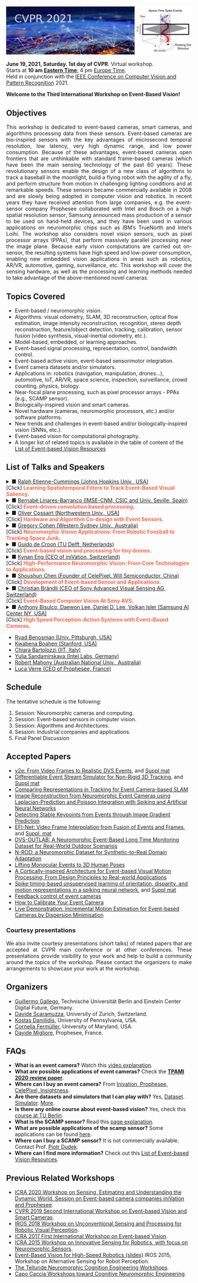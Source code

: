 ![imagen](images/CVPRW2021-banner.jpg)

**June 19, 2021, Saturday. 1st day of CVPR**. Virtual workshop.  
Starts at **10 am [Eastern Time](https://time.is/ET)**;  4 pm [Europe Time](https://time.is/CET).  
Held in conjunction with the [IEEE Conference on Computer Vision and Pattern Recognition](http://cvpr2021.thecvf.com/) 2021.

**Welcome to the Third International Workshop on Event-Based Vision!**  

## Objectives

<div style="text-align: justify">
This workshop is dedicated to event-based cameras, smart cameras, and algorithms processing data from these sensors. Event-based cameras are bio-inspired sensors with the key advantages of microsecond temporal resolution, low latency, very high dynamic range, and low power consumption. Because of these advantages, event-based cameras open frontiers that are unthinkable with standard frame-based cameras (which have been the main sensing technology of the past 60 years). These revolutionary sensors enable the design of a new class of algorithms to track a baseball in the moonlight, build a flying robot with the agility of a fly, and perform structure from motion in challenging lighting conditions and at remarkable speeds. These sensors became commercially available in 2008 and are slowly being adopted in computer vision and robotics. In recent years they have received attention from large companies, e.g. the event-sensor company Prophesee collaborated with Intel and Bosch on a high spatial resolution sensor, Samsung announced mass production of a sensor to be used on hand-held devices, and they have been used in various applications on neuromorphic chips such as IBM’s TrueNorth and Intel’s Loihi. The workshop also considers novel vision sensors, such as pixel processor arrays (PPAs), that perform massively parallel processing near the image plane. Because early vision computations are carried out on-sensor, the resulting systems have high speed and low-power consumption, enabling new embedded vision applications in areas such as robotics, AR/VR, automotive, gaming, surveillance, etc. This workshop will cover the sensing hardware, as well as the processing and learning methods needed to take advantage of the above-mentioned novel cameras.
</div>

## Topics Covered
- Event-based / neuromorphic vision.
- Algorithms: visual odometry, SLAM, 3D reconstruction, optical flow estimation, image intensity reconstruction, recognition, stereo depth reconstruction, feature/object detection, tracking, calibration, sensor fusion (video synthesis, visual-inertial odometry, etc.).
- Model-based, embedded, or learning approaches.
- Event-based signal processing, representation, control, bandwidth control.
- Event-based active vision, event-based sensorimotor integration.
- Event camera datasets and/or simulators.
- Applications in: robotics (navigation, manipulation, drones...), automotive, IoT, AR/VR, space science, inspection, surveillance, crowd counting, physics, biology.
- Near-focal plane processing, such as pixel processor arrays - PPAs (e.g., SCAMP sensor).
- Biologically-inspired vision and smart cameras.
- Novel hardware (cameras, neuromorphic processors, etc.) and/or software platforms.
- New trends and challenges in event-based and/or biologically-inspired vision (SNNs, etc.).
- Event-based vision for computational photography.
- A longer list of related topics is available in the table of content of the [List of Event-based Vision Resources](https://github.com/uzh-rpg/event-based_vision_resources) 

<!-- ## Invited Speakers  
TBA
-->

## List of Talks and Speakers
<details>
<summary>
&#9632; <a href="https://engineering.jhu.edu/csms/team/rec/">Ralph Etienne-Cummings (Johns Hopkins Univ., USA)</a><br>
[Click] <span style="color:tomato;"><b>Learning Spatiotemporal Filters to Track Event-Based Visual Saliency</b></span>.
</summary>
<p>
<b>Abstract</b>: Uncovering the nuances behind visual saliency, or the tendency to gaze in a particular direction or toward a specific object, is critical in understanding what and why the human mind focuses on specific features in a field of vision. There are a wide variety of applications in which saliency would provide significant steps forward, such as: tele-tourism, high-accuracy drone cameras, live-data analysis for traffic, and criminal investigations. More specifically, visual saliency in the form of event-based information is particularly attractive because event-based data encodes information in a more compressed and power efficient manner. In this workshop, we discuss an unsupervised learning scheme to learn spatiotemporal filters that can identify and track salient features in an event-based data stream. We show how decision trees and threshold tracking can learn interesting features that are not easily discernable by the human eye, and further compare our findings to a ground-truth human-based saliency experiment with event-based data. We compare hand-crafted versus learned filters with that of the ground-truth human-based data and stress the need for the first event-based visual saliency ground-truth dataset.</p> 

<p><b>Biography</b>: Ralph Etienne-Cummings, an IEEE Fellow, received his B. Sc. in physics, 1988, from Lincoln University, Pennsylvania.  He completed his M.S.E.E ('91). and Ph.D. ('94) in electrical engineering at the University of Pennsylvania.  Currently, Dr. Etienne-Cummings is a Professor and previous (7/2014 – 7/2020) Chairman of Department of Electrical and Computer Engineering at Johns Hopkins University (JHU).  He was the founding Director of the Institute of Neuromorphic Engineering. He has served as Chairman of various IEEE Circuits and Systems (CAS) Technical Committees and was elected as a member of CAS Board of Governors.  He also serves on numerous editorial boards and was recently appointed Deputy Editor in Chief for the IEEE Transactions on Biomedical Circuits and Systems.  He is the recipient of the NSF’s Career and Office of Naval Research Young Investigator Program Awards, among many other recognitions.  He was a Visiting African Fellow at U. Cape Town, Fulbright Fellowship Grantee, Eminent Visiting Scholar at U. Western Sydney and has also won numerous publication awards, most recently the 2012 Most Outstanding Paper of the IEEE Transaction on Neural Systems and Rehabilitation Engineering.  He was also recognized as a "ScienceMaker", an African American history archive and for the "Indispensable Roles of African Americans at JHU" exhibit. He has published over 250 peer reviewed article, 11 books/chapters and holds 20 patents/applications on his work.
</p>
</details>
<details>
<summary>
&#9632; <a href="http://www2.imse-cnm.csic.es/~bernabe/">Bernabé Linares-Barranco (IMSE-CNM, CSIC and Univ. Seville, Spain)</a><br>
[Click] <span style="color:tomato;"><b>Event-driven convolution based processing</b></span>.
</summary>
<p>
<b>Abstract</b>: We will review some of the event-driven hardware developments in which our lab has been involved, covering from sensitive-DVS to event-driven convolutions on dedicated ASICs, FPGAs, and the SpiNNaker platform, with applications in object recognition or stereo vision. We will show how to train event-driven convnets to minimize the number of required spikes, reducing energy consumption for the same recognition tasks. Additionally, we will present some results on a type of spike-timing-dependent-plasticity, which uses only binary weights combined with stochasticity, and which results in hardware that requires less hardware and energy resources for the same accuracy.</p>

<p><b>Biography</b>: Bernabé Linares-Barranco received a first Ph.D. degree in high-frequency OTA-C oscillator design in June 1990 from the University of Seville, Spain, and a second Ph.D deegree in analog neural network design in December 1991 from Texas A&M University, College-Station, USA.
Since June 1991, he has been a Tenured Scientist at the "Instituto de Microelectrónica deSevilla". From September 1996 to August 1997, he was on sabbatical stay at the Department of Electrical and Computer Engineering of the Johns Hopkins University. During Spring 2002 he was Visiting Associate Professor at the Electrical Engineering Department of Texas A&M University, College-Station, USA. In January 2003 he was promoted to Tenured Researcher, and in January 2004 to Full Professor. Since February 2018, he is the Director of the "Insitituto de Microelectrónica de Sevilla".</p>

<p>He has been involved with circuit design for telecommunication circuits, VLSI emulators of biological neurons, VLSI neural based pattern recognition systems, hearing aids, precision circuit design for instrumentation equipment, VLSI transistor mismatch parameters characterization, and over the past 20 years has been deeply involved with neuromorphic spiking circuits and systems, with strong emphasis on vision and exploiting nanoscale memristive devices for learning. He is co-founder of two start-ups, Prophesee SA (www.prophesee.ai) and GrAI-Matter-Labs SAS (www.graimatterlabs.ai), both on neuromorphic hardware. He has been Associate Editor of the IEEE Transactions on Circuits and Systems Part II, IEEE Transactions on Neural Networks, and "Frontiers in Neuromorphic Engineering". Since Jan. 2021 he is Chief Editor of "Frontiers in Neuromorphic Engineering". He is an IEEE Fellow since January 2010. He is listed among the Standford top 2% most world-wide cited scientist in Electrical and Electronic Engineering (top 0.62%).
</p>
</details>
<details>
<summary>
&#9632; <a href="https://compphotolab.northwestern.edu/">Oliver Cossairt (Northwestern Univ., USA)</a><br>
[Click] <span style="color:tomato;"><b>Hardware and Algorithm Co-design with Event Sensors</b></span>.
</summary>
<p>
<b>Abstract</b>: In this talk I will provide an overview of our research developing hardware/software co-designs with event sensors, focusing on methods to fuse together information acquired from multiple sensing modalities for task-specific processing such as image reconstruction, object detection, and tracking. I will discuss three main thrusts of research, 1) extracting 3D information from event data using structured light, and inverse rendering, 2), fusing event sensor data together with conventional frame-based camera images, and 3) a feedback-driven, chip-host architecture built for lightweight on-camera processing equipped with novel data compression algorithms for high-bandwidth, task-specific chip/host communication. Finally, I will wrap up by briefly discussing our current work in-progress developing spiking-based neural network (SNN) algorithms to leverage similar co-design principles.</p>

<p><b>Biography</b>: Oliver Cossairt is Associate Professor in the Computer Science (CS) and Electrical and Computer Engineering (ECE) departments at Northwestern University. Prof. Cossairt is director of the Computational Photography Laboratory (CPL) at Northwestern University (compphotolab.northwestern.edu), whose research consists of a diverse portfolio, ranging in topics from optics/photonics, computer graphics, computer vision, machine learning and image processing. The general goal of CPL is to develop imaging hardware and algorithms that can be applied across a broad range of physical scales, from nanometer to astronomical. This includes active projects on 3D nano-tomography, computational microscopy , cultural heritage imaging analysis of paintings, structured light and ToF 3D-scanning of macroscopic scenes, de-scattering through fog for remote sensing, and coded aperture imaging for astronomy. Prof. Cossairt has garnered funding from numerous corporate sponsorships (Google, Rambus, Samsung, Omron, Oculus/Facebook, Zoloz/Alibaba) and federal funding agencies (ONR, NIH, DOE, DARPA, IARPA, NSF CAREER Award).
</p>
</details>
<details>
<summary>
&#9632; <a href="https://www.westernsydney.edu.au/marcs/our_team/researchers/gregory_cohen">Gregory Cohen (Western Sydney Univ., Australia)</a><br>
[Click] <span style="color:tomato;"><b>Neuromorphic Vision Applications: From Robotic Foosball to Tracking Space Junk</b></span>.
</summary>
<p>
<b>Abstract</b>: Neuromorphic event-based cameras offer a different way to approach visual imaging tasks and really excel at problems in which they can leverage the unique way that the hardware works. This talk will introduce a range of applications for neuromorphic cameras ranging from tracking space junk and satellites to their applications in robotic foosball and pinball. We will demonstrate real-world results from space tracking with event-based cameras, and introduce our Astrosite mobile neuromorphic telescope observatories - built specifically to leverage the benefits of neuromorphic space imaging. We will describe some of the problems with benchmarking and comparing neuromorphic systems, and show how robotic foosball and robotic pinball machines may be a great way to demonstrate the benefits of neuromorphic systems.</p>

<p><b>Biography</b>: Gregory Cohen is an Associate Professor in Neuromorphic Systems at the International Centre for Neuromorphic Systems (ICNS) at Western Sydney University and program lead for neuromorphic algorithms and space applications. Prior to returning to research from industry, he worked in several start-ups and established engineering and consulting firms including working as a consulting engineer in the field of large-scale HVAC from 2007 to 2009, as an electronic design engineer from 2009 to 2011, and as an expert consultant for Kaiser Economic Development Practice in 2012. He is a pioneer of event-based and neuromorphic sensing for space imaging applications and his research interests include unsupervised feature extraction, bio-inspired machine learning, and neuromorphic computation systems. Greg holds a BSc(Eng), MSc(Eng), and BCom(Hons) from the University of Cape Town, South Africa and a joint PhD from Western Sydney University, Sydney, Australia and the University of Pierre and Marie Curie in Paris, France.
</p>
</details>
<details>
<summary>
&#9632; <a href="http://www.bene-guido.eu/wordpress/">Guido de Croon (TU Delft, Netherlands)</a><br>
[Click] <span style="color:tomato;"><b>Event-based vision and processing for tiny drones</b></span>.
</summary>
<p>
<b>Abstract</b>: Event-based vision and processing hold an important promise for creating autonomous tiny drones. Both promise to be light weight and highly energy efficient, while allowing for high-speed perception and control. For tiny drones, these characteristics are essential, as they are extremely restricted in terms of size, weight and power, while at smaller scales drones become even more agile. In my talk, I will present our work on developing event-based perception and control for tiny autonomous drones. I will delve into the approach we followed for having spiking neural networks learn visual tasks such as optical flow estimation. Furthermore, I will explain our ongoing effort to integrate these networks in autonomously flying drones.</p>

<p><b>Biography</b>: Guido de Croon Received his M.Sc. and Ph.D. in the field of Artificial Intelligence (AI) at Maastricht University, the Netherlands. His research interest lies with computationally efficient, bio-inspired algorithms for robot autonomy, with an emphasis on computer vision. Since 2008 he has worked on algorithms for achieving autonomous flight with small and light-weight flying robots, such as the DelFly flapping wing MAV. In 2011-2012, he was a research fellow in the Advanced Concepts Team of the European Space Agency, where he studied topics such as optical flow based control algorithms for extraterrestrial landing scenarios. After his return at TU Delft, his work has included fully autonomous flight of a 20-gram DelFly, a new theory on active distance perception with optical flow, and a swarm of tiny drones able to explore unknown environments. Currently, he is Full Professor at TU Delft and scientific lead of the Micro Air Vehicle lab (MAVLab) of Delft University of Technology.
</p>
</details>
<details>
<summary>
&#9632; <a href="https://www.kynaneng.com/">Kynan Eng (CEO of iniVation, Switzerland)</a><br>
[Click] <span style="color:tomato;"><b>High-Performance Neuromorphic Vision: From Core Technologies to Applications</b></span>.
</summary>
<p>
<b>Abstract</b>: Neuromorphic event-based vision can enable new levels of enhanced vision sensing in situations where current technologies fail. In this presentation, we provide an overview of our technology, our DV open developer environment, and some real-world application examples.</p>

<p><b>Biography</b>: Kynan Eng is co-founder and CEO at iniVation. Prior to co-founding iniVation, he was PI of a research group at the Institute of Neuroinformatics at the University of Zurich and ETH Zurich. He also worked in the past at ABB and Alstom. He holds a PhD from the ETH Zurich, and degrees in computer science and mechanical engineering from Monash University.
</p>
</details>
<details>
<summary>
&#9632; <a href="https://www3.ntu.edu.sg/home/eechenss/">Shoushun Chen (Founder of CelePixel. Will Semiconductor, China)</a><br>
[Click] <span style="color:tomato;"><b>Development of Event-based Sensor and Applications</b></span>.
</summary>
<p>
<b>Abstract</b>: Event cameras have demonstrated great potential to solve problems in many applications such as robotics, mobile, automotive, gaming and computer vision etc. This talk will introduce the recent development by CelePixel. We will first revisit the pixel architecture, then discuss on the limiting factors of the temporal resolution which could be applicable to other event sensors, finally we will introduce an efficient event-based HCI framework.</p>

<p><b>Biography</b>: Dr. Shoushun Chen received his B.S, M.E and Ph.D degrees in 2000, 2003 and 2007, respectively. He held a postdoc research fellowship in Hong Kong University of Science and Technology for one year after graduation. From Feb 2008 to May 2009 he was a postdoc research associate at Yale University. In July 2009, he joined Nanyang Technological University as a faculty. Dr. Chen is a founder of CelePixel Technology, which is now part of Will Semiconductor.</p>

<p>Dr. Chen is a senior member of IEEE. He serves as a member, Chair-Elect of Sensory Systems Technical Committee, IEEE Circuits and Systems Society (CASS); Associate Editor of IEEE Sensors Journal; Program Director (Smart Sensors) of VIRTUS, IC Design Centre of Excellence; Regular reviewer for a number of international conferences and journals such as TVLSI, TCAS-I/II, TBioCAS, TPAMI, Sensors, TCSVT, etc.</p> 

<p>His research interests include Smart image sensor and imaging system, remote sensing imaging system and mixed signal integrated circuits.
</p>
</details>
<details>
<summary>
&#9632; <a href="https://www.linkedin.com/in/christian-br%C3%A4ndli-b1418a76/">Christian Brändli (CEO of Sony Advanced Visual Sensing AG, Switzerland)</a><br>
[Click] <span style="color:tomato;"><b>Event-Based Computer Vision At Sony AVS</b></span>.
</summary>
<p>
<b>Abstract</b>: Sony Advanced Visual Sensing is a research center of Sony Semiconductor Solutions, the world leader in image sensors. With a long history in the field, Sony AVS works on event-based vision sensors (EVS) and computer vision algorithms. First, the talk will introduce some core principles of event-based processing which have been gathered over the years. The second part of the talk will then highlight some recent applications of event-based algorithms developed at Sony AVS.</p>

<p><b>Biography</b>: Christian Brändli did his PhD at ETH Zurich in the research group of EVS pioneer Prof. Tobi Delbruck at the Institute of Neuroinformatics where he contributed to early event-based vision sensors and algorithms. After his graduation he co-founded the startup Insightness which developed the first stacked event-based image sensor and benchmark-beating algorithms. After the Insightness team joined Sony in 2019 he became the CEO of Sony AVS.
</p>
</details>
<details>
<summary>
&#9632; <a href="https://abisulco.com/about.html">Anthony Bisulco, Daewon Lee, Daniel D. Lee, Volkan Isler (Samsung AI Center NY, USA)</a><br>
[Click] <span style="color:tomato;"><b>High Speed Perception-Action Systems with Event-Based Cameras</b></span>.
</summary>
<p>
<b>Abstract</b>: High-speed perception-action systems are important for mobile robot systems to react in dynamic environments. Event-based cameras have attractive properties for these systems such as high dynamic range, efficient energy use and low latency sensing. At Samsung’s AI Center in NY (SAIC-NY) we have been working on novel DVS-based systems and algorithms to capitalize on these properties. Our previous work in this domain includes a near-chip architecture for low-complexity pedestrian detection on bandwidth-limited networks. In this talk, we will present an overview of our most recent work where the goal is to create high speed perception-action systems for collision avoidance.</p>
  
<p>The introduction of robots to kitchen environments will require avoidance of incoming high-speed moving obstacles such as falling spices, liquids or sharp objects that they should avoid. Our experimental test-bed to explore these systems consists of shooting a toy-dart(22m/s) at a target located on a linear-actuator with a static event-based camera observing the motion head-on. During the dart’s flight, we developed a perception system to extract time to collision and impact location on the camera plane from the event-stream  for triggering a collision avoidance system. The entire dart flight is around 150ms, hence we also analyze the various latencies of the perception-action system and system tradeoffs for collision avoidance. As a result of this analysis, we found an initial observability latency of the dart up to 100ms, which resulted in the use of a telescopic lens to reduce this delay to 20ms. A benefit of using an event-camera in this scenario as opposed to a 60Hz frame-based imager is that the perception process can acquire ~100ms of in-focus events as opposed to one or two motion blurred frames. Inspecting our perception performance using event-data, we established our perception system to estimate time to collision within 24.73% and impact location within 18.4mm on our testing dataset. Overall, our perception system and minimal system latency allows our system to successfully avoid a fast incoming toy dart.</p>

<p><b>Biography</b>: Anthony Bisulco is a researcher at the Samsung Artificial Intelligence Center New York, where he works on projects at the intersection of robotics, machine learning and neuroscience. Anthony received a Master of Engineering degree from Cornell University and a Bachelor of Science degree from Northeastern University. Anthony has performed research in a variety of fields at the European Center for Nuclear Research, Sensing, Imaging, Control, and Actuation Laboratory, Google, Massachusetts Institute of Technology Lincoln Laboratories and Brookhaven National Laboratory.
</p>
</details>

- [Ryad Benosman (Univ. Pittsburgh, USA)](https://mirm-pitt.net/our-people/faculty-staff-bios/ryad-benosman-phd/)
- [Kwabena Boahen (Stanford, USA)](http://web.stanford.edu/group/brainsinsilicon/people.html)
- [Chiara Bartolozzi (IIT, Italy)](https://www.iit.it/people/chiara-bartolozzi)
- [Yulia Sandamirskaya (Intel Labs, Germany)](https://www.linkedin.com/in/yulia-sandamirskaya-0076553/)
- [Robert Mahony (Australian National Univ., Australia)](https://cecs.anu.edu.au/people/robert-mahony)
- [Luca Verre (CEO of Prophesee, France)](https://www.linkedin.com/in/luca-verre-71b6a75/?originalSubdomain=fr)


<!-- 
<details>
<summary>
<b>Title</b>, by <a href="">Speaker (Affiliation)</a>
</summary>
<p>
<b>Abstract</b>:
<b>Biography</b>: 
</p>
</details>
-->

## Schedule

The tentative schedule is the following:

1. Session: Neuromorphic cameras and computing.
2. Session: Event-based sensors in computer vision.
3. Session: Algorithms and Architectures.
4. Session: Industrial companies and applications.
5. Final Panel Discussion


## Accepted Papers
- [v2e: From Video Frames to Realistic DVS Events](papers/2021CVPRW_V2E_From_Video_Frames_to_Realistic_DVS_Events.pdf), and [Suppl mat](papers/2021CVPRW_V2E_From_Video_Frames_to_Realistic_DVS_Events_supp.zip)
- [Differentiable Event Stream Simulator for Non-Rigid 3D Tracking](papers/2021CVPRW_Differentiable_Event_Stream_Simulator_for_Non-Rigid_3D_Tracking.pdf), and [Suppl mat](papers/2021CVPRW_Differentiable_Event_Stream_Simulator_for_Non-Rigid_3D_Tracking_supp.pdf)
- [Comparing Representations in Tracking for Event Camera-based SLAM](papers/2021CVPRW_Comparing_Representations_in_Tracking_for_Event_Camera-based_SLAM.pdf)
- [Image Reconstruction from Neuromorphic Event Cameras using Laplacian-Prediction and Poisson Integration with Spiking and Artificial Neural Networks](papers/2021CVPRW_Image_Reconstruction_from_Neuromorphic_Event_Cameras_using_Laplacian-Prediction.pdf)
- [Detecting Stable Keypoints from Events through Image Gradient Prediction](papers/2021CVPRW_Detecting_Stable_Keypoints_from_Events_through_Image_Gradient_Prediction.pdf)
- [EFI-Net: Video Frame Interpolation from Fusion of Events and Frames](papers/2021CVPRW_EFI-Net_Video_Frame_Interpolation_from_Fusion_of_Events_and_Frames.pdf), and [Suppl. mat](papers/2021CVPRW_EFI-Net_Video_Frame_Interpolation_from_Fusion_of_Events_and_Frames_supp.zip)
- [DVS-OUTLAB: A Neuromorphic Event-Based Long Time Monitoring Dataset for Real-World Outdoor Scenarios](papers/2021CVPRW_DVS-OUTLAB_A_Neuromorphic_Event-Based_Long_Time_Monitoring_Dataset.pdf)
- [N-ROD: a Neuromorphic Dataset for Synthetic-to-Real Domain Adaptation](papers/2021CVPRW_N-ROD_A_Neuromorphic_Dataset_for_Synthetic-to-Real_Domain_Adaptation.pdf)
- [Lifting Monocular Events to 3D Human Poses](papers/2021CVPRW_Lifting_Monocular_Events_to_3D_Human_Poses.pdf)
- [A Cortically-inspired Architecture for Event-based Visual Motion Processing: From Design Principles to Real-world Applications](papers/2021CVPRW_A_Cortically-inspired_Architecture_for_Event-based_Visual_Motion_Processing.pdf)
- [Spike timing-based unsupervised learning of orientation, disparity, and motion representations in a spiking neural network](papers/2021CVPRW_Spike_timing-based_unsupervised_learning_of_orientation_disparity_and_motion_representations.pdf), and [Suppl mat](papers/2021CVPRW_Spike_timing-based_unsupervised_learning_of_orientation_disparity_and_motion_representations_supp.pdf)
- [Feedback control of event cameras](papers/2021CVPRW_Feedback_control_of_event_cameras.pdf)
- [How to Calibrate Your Event Camera](papers/2021CVPRW_How_to_Calibrate_Your_Event_Camera.pdf)
- [Live Demonstration: Incremental Motion Estimation for Event-based Cameras by Dispersion Minimisation](papers/2021CVPRW_Live_Demonstration_Incremental_Motion_Estimation_for_Event-based_Cameras_by_Dispersion_Minimisation.pdf)


### Courtesy presentations                 
<div style="text-align: justify">
  We also invite courtesy presentations (short talks) of related papers that are accepted at CVPR main conference or at other conferences. 
  These presentations provide visibility to your work and help to build a community around the topics of the workshop. 
  Please contact the organizers to make arrangements to showcase your work at the workshop.
</div>

## Organizers
- [Guillermo Gallego](http://www.guillermogallego.es), Technische Universität Berlin and Einstein Center Digital Future, Germany.
- [Davide Scaramuzza](http://rpg.ifi.uzh.ch/people_scaramuzza.html), University of Zurich, Switzerland.
- [Kostas Daniilidis](https://www.cis.upenn.edu/~kostas), University of Pennsylvania, USA. 
- [Cornelia Fermüller](http://users.umiacs.umd.edu/~fer), University of Maryland, USA.
- [Davide Migliore](https://www.linkedin.com/in/davidemigliore), Prophesee, France.

## FAQs
<ul>
  <li><b>What is an event camera?</b> Watch this <a href="https://youtu.be/LauQ6LWTkxM">video explanation</a>.</li>
  <li><b>What are possible applications of event cameras?</b> Check the <b><a href="https://arxiv.org/abs/1904.08405">TPAMI 2020 review paper</a></b>.
  </li>
  <li><b>Where can I buy an event camera?</b> From <a href="https://github.com/uzh-rpg/event-based_vision_resources#companies_sftwr"> Inivation, Prophesee, CelePixel, Insightness</a>.</li>
  <li><b>Are there datasets and simulators that I can play with?</b> Yes, <a href="http://rpg.ifi.uzh.ch/davis_data.html">Dataset</a>. <a href="http://rpg.ifi.uzh.ch/esim.html">Simulator</a>. <a href="https://github.com/uzh-rpg/event-based_vision_resources#datasets">More</a>.</li>
  <li><b>Is there any online course about event-based vision?</b> Yes, check this <a href="https://sites.google.com/view/guillermogallego/teaching/event-based-robot-vision"> course at TU Berlin</a>.</li>
  <li><b>What is the SCAMP sensor?</b> Read this <a href="https://personalpages.manchester.ac.uk/staff/p.dudek/scamp/">page explanation</a>.</li>
  <li><b>What are possible applications of the scamp sensor?</b> Some applications can be found <a href="https://personalpages.manchester.ac.uk/staff/p.dudek/scamp/default.htm#Applications">here</a>.</li>
  <li><b>Where can I buy a SCAMP sensor?</b> It is not commercially available. Contact Prof. <a href="https://personalpages.manchester.ac.uk/staff/p.dudek/pdudek.htm">Piotr Dudek</a>.</li>
  <li><b>Where can I find more information?</b> Check out this <a href="https://github.com/uzh-rpg/event-based_vision_resources">List of Event-based Vision Resources</a>.</li>
</ul>

## Previous Related Workshops
<ul>
  <li><a href="https://robotics.sydney.edu.au/icra-workshop/">ICRA 2020 Workshop on Sensing, Estimating and Understanding the Dynamic World. Session on Event-based camera companies iniVation and Prophesee</a>.</li>
  <li><a href="http://rpg.ifi.uzh.ch/CVPR19_event_vision_workshop.html">CVPR 2019 Second International Workshop on Event-based Vision and Smart Cameras</a>.</li>
  <li><a href="https://www.jmartel.net/irosws-home">IROS 2018 Workshop on Unconventional Sensing and Processing for Robotic Visual Perception</a>.</li>
  <li><a href="http://rpg.ifi.uzh.ch/ICRA17_event_vision_workshop.html">ICRA 2017 First International Workshop on Event-based Vision</a>.</li>
  <li><a href="http://innovative-sensing.mit.edu/">ICRA 2015 Workshop on Innovative Sensing for Robotics, with focus on Neuromorphic Sensors</a>.</li>
  <li><a href="http://www.rit.edu/kgcoe/iros15workshop/papers/IROS2015-WASRoP-Invited-04-slides.pdf">Event-Based Vision for High-Speed Robotics (slides)</a> IROS 2015, Workshop on Alternative Sensing for Robot Perception.</li>
  <li><a href="http://telluride.iniforum.ch">The Telluride Neuromorphic Cognition Engineering Workshops</a>.</li>
  <li><a href="http://capocaccia.iniforum.ch">Capo Caccia Workshops toward Cognitive Neuromorphic Engineering</a>.</li>
</ul>
